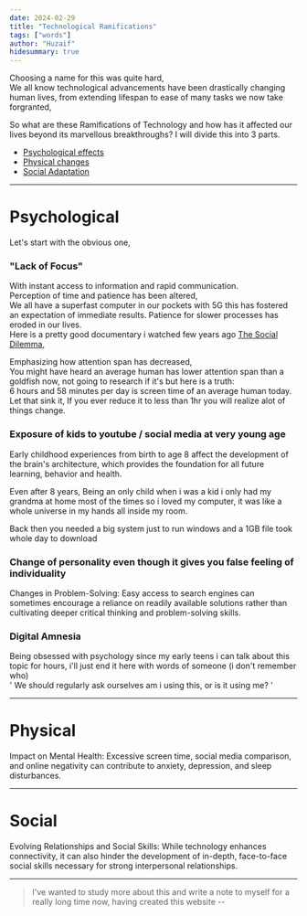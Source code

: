 ```yaml
---
date: 2024-02-29
title: "Technological Ramifications"
tags: ["words"]
author: "Huzaif"
hidesummary: true
---
```

Choosing a name for this was quite hard, \
We all know technological advancements have been drastically changing human lives, from extending lifespan to ease of many tasks we now take forgranted, 

So what are these Ramifications of Technology and how has it affected our lives beyond its marvellous breakthroughs? 
I will divide this into 3 parts.
- [Psychological effects](#psychological)
- [Physical changes](#physical)
- [Social Adaptation](#social)
---

# Psychological

Let's start with the obvious one, 

### "Lack of Focus"  
With instant access to information and rapid communication. \
Perception of time and patience has been altered, \
We all have a superfast computer in our pockets with 5G this has fostered an expectation of immediate results. Patience for slower processes has eroded in our lives. \
Here is a pretty good documentary i watched few years ago [The Social Dilemma](https://www.youtube.com/watch?v=uaaC57tcci0), 

Emphasizing how attention span has decreased, \
You might have heard an average human has lower attention span than a goldfish now, not going to research if it's but here is a truth: \
6 hours and 58 minutes per day is screen time of an average human today. \
Let that sink it, If you ever reduce it to less than 1hr you will realize alot of things change.

### Exposure of kids to youtube / social media at very young age
Early childhood experiences from birth to age 8 affect the development of the brain's architecture, which provides the foundation for all future learning, behavior and health.

Even after 8 years,
Being an only child when i was a kid i only had my grandma at home most of the times so i loved my computer, it was like a whole universe in my hands all inside my room.

Back then you needed a big system just to run windows and a 1GB file took whole day to download

### Change of personality even though it gives you false feeling of individuality



Changes in Problem-Solving: Easy access to search engines can sometimes encourage a reliance on readily available solutions rather than cultivating deeper critical thinking and problem-solving skills.

### Digital Amnesia


Being obsessed with psychology since my early teens i can talk about this topic for hours, i'll just end it here with words of someone (i don't remember who) \
' We should regularly ask ourselves am i using this, or is it using me? '

---
# Physical
Impact on Mental Health: Excessive screen time, social media comparison, and online negativity can contribute to anxiety, depression, and sleep disturbances.


---
# Social
Evolving Relationships and Social Skills: While technology enhances connectivity, it can also hinder the development of in-depth, face-to-face social skills necessary for strong interpersonal relationships.




---
>I've wanted to study more about this and write a note to myself for a really long time now, having created this website --